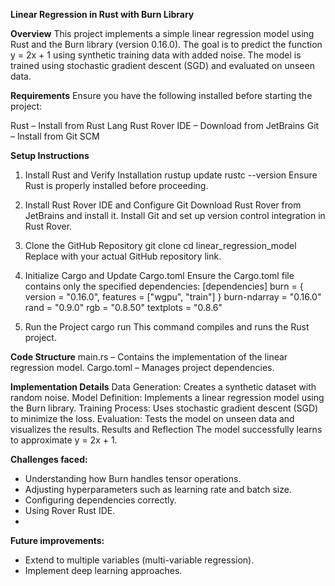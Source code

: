 **Linear Regression in Rust with Burn Library**

**Overview**
This project implements a simple linear regression model using Rust and the Burn library (version 0.16.0). The goal is to predict the function y = 2x + 1 using synthetic training data with added noise. The model is trained using stochastic gradient descent (SGD) and evaluated on unseen data.

**Requirements**
Ensure you have the following installed before starting the project:

Rust – Install from Rust Lang
Rust Rover IDE – Download from JetBrains
Git – Install from Git SCM

**Setup Instructions**
1. Install Rust and Verify Installation
rustup update
rustc --version
Ensure Rust is properly installed before proceeding.

2. Install Rust Rover IDE and Configure Git
Download Rust Rover from JetBrains and install it.
Install Git and set up version control integration in Rust Rover.

4. Clone the GitHub Repository
git clone <your-repository-url>
cd linear_regression_model
Replace <your-repository-url> with your actual GitHub repository link.

5. Initialize Cargo and Update Cargo.toml
Ensure the Cargo.toml file contains only the specified dependencies:
[dependencies]
burn = { version = "0.16.0", features = ["wgpu", "train"] }
burn-ndarray = "0.16.0"
rand = "0.9.0"
rgb = "0.8.50"
textplots = "0.8.6"

5. Run the Project
cargo run
This command compiles and runs the Rust project.

**Code Structure**
main.rs – Contains the implementation of the linear regression model.
Cargo.toml – Manages project dependencies.

**Implementation Details** 
Data Generation: Creates a synthetic dataset with random noise.
Model Definition: Implements a linear regression model using the Burn library.
Training Process: Uses stochastic gradient descent (SGD) to minimize the loss.
Evaluation: Tests the model on unseen data and visualizes the results.
Results and Reflection
The model successfully learns to approximate y = 2x + 1.

**Challenges faced:**
- Understanding how Burn handles tensor operations.
- Adjusting hyperparameters such as learning rate and batch size.
- Configuring dependencies correctly.
- Using Rover Rust IDE.
- 
**Future improvements:**
  - Extend to multiple variables (multi-variable regression).
- Implement deep learning approaches.
